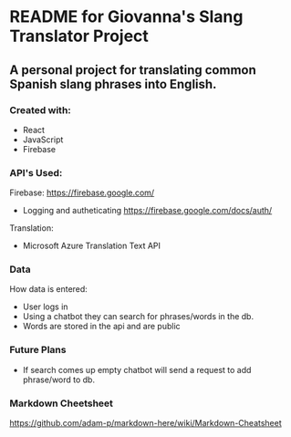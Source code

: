 # README for Giovanna's Slang Translator Project

## A personal project for translating common Spanish slang phrases into English. 

### Created with:
- React
- JavaScript
- Firebase

### API's Used:
Firebase: <https://firebase.google.com/>
- Logging and autheticating <https://firebase.google.com/docs/auth/>

Translation:
- Microsoft Azure Translation Text API 

### Data

How data is entered:

- User logs in
- Using a chatbot they can search for phrases/words in the db.
- Words are stored in the api and are public

### Future Plans
- If search comes up empty chatbot will send a request to add phrase/word to db.


### Markdown Cheetsheet
<https://github.com/adam-p/markdown-here/wiki/Markdown-Cheatsheet>